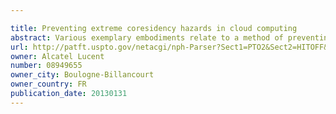 ```yaml
---

title: Preventing extreme coresidency hazards in cloud computing
abstract: Various exemplary embodiments relate to a method of preventing extreme coresidency hazards among application instances in a cloud network. The method includes determining a first failure group of a first instance of an application; establishing a connection with a second instance of a peer application; determining a second failure group of the second instance; comparing the first failure group to the second failure group; and establishing a second connection with a third instance of the peer application if the first failure group and the second failure group share a failure point.
url: http://patft.uspto.gov/netacgi/nph-Parser?Sect1=PTO2&Sect2=HITOFF&p=1&u=%2Fnetahtml%2FPTO%2Fsearch-adv.htm&r=1&f=G&l=50&d=PALL&S1=08949655&OS=08949655&RS=08949655
owner: Alcatel Lucent
number: 08949655
owner_city: Boulogne-Billancourt
owner_country: FR
publication_date: 20130131
---
```


